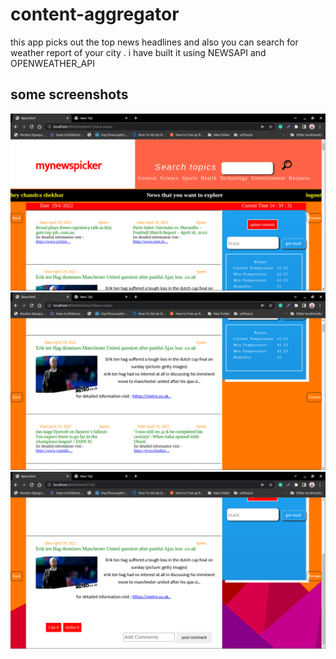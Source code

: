 # content-aggregator
this app picks out the top news headlines and also you can search for weather report of  your city . i have built it using NEWSAPI and OPENWEATHER_API

## some screenshots
![alt text](https://github.com/csahu3008/content-aggregator/blob/master/1.png?raw=true)
![alt text](https://github.com/csahu3008/content-aggregator/blob/master/2.png?raw=true)
![alt text](https://github.com/csahu3008/content-aggregator/blob/master/3.png?raw=true)
